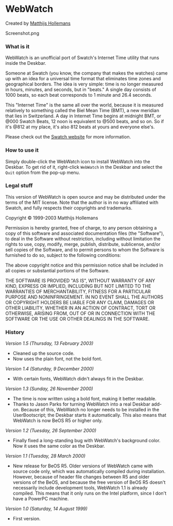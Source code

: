 
# WebWatch

Created by [Matthijs Hollemans](mailto:mahlzeit@users.sourceforge.net)

Screenshot.png

### What is it

WebWatch is an unofficial port of Swatch's Internet Time utility that runs inside the Deskbar.

Someone at Swatch (you know, the company that makes the watches) came up with an idea for a universal time format that eliminates time zones and geographical borders. The idea is very simple: time is no longer measured in hours, minutes, and seconds, but in "beats." A single day consists of 1000 beats, so each beat corresponds to 1 minute and 26.4 seconds.

This "Internet Time" is the same all over the world, because it is measured relatively to something called the Biel Mean Time (BMT), a new meridian that lies in Switzerland. A day in Internet Time begins at midnight BMT, or @000 Swatch Beats, 12 noon is equivalent to @500 beats, and so on. So if it's @812 at my place, it's also 812 beats at yours and everyone else's.

Please check out the [Swatch website](https://www.swatch.com/en/internet-time/application/x-vnd.Be-text_run_array) for more information.

### How to use it

Simply double-click the WebWatch icon to install WebWatch into the Deskbar.
To get rid of it, right-click `WebWatch` in the Deskbar and select the `Quit` option from the pop-up menu.

### Legal stuff

This version of WebWatch is open source and may be distributed under the terms of the MIT license. Note that the author is in no way affiliated with Swatch, and fully respects their copyrights and trademarks.

Copyright © 1999-2003 Matthijs Hollemans

Permission is hereby granted, free of charge, to any person obtaining a copy of this software and associated documentation files (the "Software"), to deal in the Software without restriction, including without limitation the rights to use, copy, modify, merge, publish, distribute, sublicense, and/or sell copies of the Software, and to permit persons to whom the Software is furnished to do so, subject to the following conditions:

The above copyright notice and this permission notice shall be included in all copies or substantial portions of the Software.

THE SOFTWARE IS PROVIDED "AS IS", WITHOUT WARRANTY OF ANY KIND, EXPRESS OR IMPLIED, INCLUDING BUT NOT LIMITED TO THE WARRANTIES OF MERCHANTABILITY, FITNESS FOR A PARTICULAR PURPOSE AND NONINFRINGEMENT. IN NO EVENT SHALL THE AUTHORS OR COPYRIGHT HOLDERS BE LIABLE FOR ANY CLAIM, DAMAGES OR OTHER LIABILITY, WHETHER IN AN ACTION OF CONTRACT, TORT OR OTHERWISE, ARISING FROM, OUT OF OR IN CONNECTION WITH THE SOFTWARE OR THE USE OR OTHER DEALINGS IN THE SOFTWARE.

### History

_Version 1.5 (Thursday, 13 February 2003)_

*   Cleaned up the source code.
*   Now uses the plain font, not the bold font.

_Version 1.4 (Saturday, 9 December 2000)_

*   With certain fonts, WebWatch didn't always fit in the Deskbar.

_Version 1.3 (Sunday, 26 November 2000)_

*   The time is now written using a bold font, making it better readable.
*   Thanks to Jason Parks for turning WebWatch into a real Deskbar add-on.
    Because of this, WebWatch no longer needs to be installed in the UserBootscript; the Deskbar starts it automatically. This also means that WebWatch is now BeOS R5 or higher only.

_Version 1.2 (Tuesday, 26 September 2000)_

*   Finally fixed a long-standing bug with WebWatch's background color. Now it uses the same color as the Deskbar.

_Version 1.1 (Tuesday, 28 March 2000)_

*   New release for BeOS R5\. Older versions of WebWatch came with source code only, which was automatically compiled during installation. However, because of header file changes between R5 and older versions of the BeOS, and because the free version of BeOS R5 doesn't necessarily include development tools, WebWatch 1.1 is already compiled. This means that it only runs on the Intel platform, since I don't have a PowerPC machine.

_Version 1.0 (Saturday, 14 August 1999)_

*   First version.
